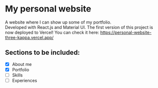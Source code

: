# My personal website 
A website where I can show up some of my portfolio. <br /> 
Developed with React.js and Material UI.
The first version of this project is now deployed to Vercel! You can check it here: https://personal-website-three-kappa.vercel.app/

## Sections to be included: 
- [x] About me
- [x] Portfolio
- [ ] Skills
- [ ] Experiences
